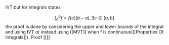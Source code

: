 IVT but for integrals states

$$
\int_{a}^{b}f = f(c)(b-a), \exists c \in [a,b].
$$
the proof is done by considering the upper and lower bounds of the integral and using IVT or instead using [[MVT]] when f is continuous([[Properties Of Integrals]]). Proof [[]]